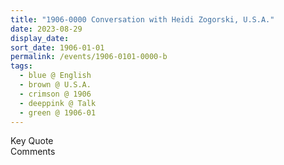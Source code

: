 ```yaml
---
title: "1906-0000 Conversation with Heidi Zogorski, U.S.A."
date: 2023-08-29
display_date: 
sort_date: 1906-01-01
permalink: /events/1906-0101-0000-b
tags:
  - blue @ English
  - brown @ U.S.A.
  - crimson @ 1906
  - deeppink @ Talk
  - green @ 1906-01
---
```


<wave-list>
  <list-title color="green" width="75">Key Quote</list-title>
  <list-item color="BlanchedAlmond"  width="200"></list-item>
  <list-item color="Lavender"></list-item>
  <list-item color="BlanchedAlmond"></list-item>
</wave-list>

<br>

<wave-list>
  <list-title color="green" width="75">Comments</list-title>
  <list-item color="BlanchedAlmond"  width="200"></list-item>
  <list-item color="Lavender"></list-item>
  <list-item color="BlanchedAlmond"></list-item>
</wave-list>